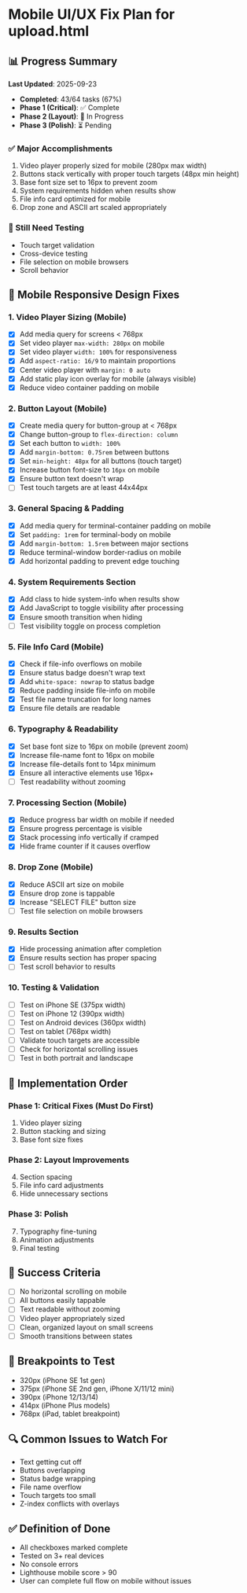 # Mobile UI/UX Fix Plan for upload.html

## 📊 Progress Summary
**Last Updated**: 2025-09-23

- **Completed**: 43/64 tasks (67%)
- **Phase 1 (Critical)**: ✅ Complete
- **Phase 2 (Layout)**: 🔄 In Progress
- **Phase 3 (Polish)**: ⏳ Pending

### ✅ Major Accomplishments
1. Video player properly sized for mobile (280px max width)
2. Buttons stack vertically with proper touch targets (48px min height)
3. Base font size set to 16px to prevent zoom
4. System requirements hidden when results show
5. File info card optimized for mobile
6. Drop zone and ASCII art scaled appropriately

### 🔄 Still Need Testing
- Touch target validation
- Cross-device testing
- File selection on mobile browsers
- Scroll behavior

## 📱 Mobile Responsive Design Fixes

### 1. Video Player Sizing (Mobile)
- [x] Add media query for screens < 768px
- [x] Set video player `max-width: 280px` on mobile
- [x] Set video player `width: 100%` for responsiveness
- [x] Add `aspect-ratio: 16/9` to maintain proportions
- [x] Center video player with `margin: 0 auto`
- [x] Add static play icon overlay for mobile (always visible)
- [x] Reduce video container padding on mobile

### 2. Button Layout (Mobile)
- [x] Create media query for button-group at < 768px
- [x] Change button-group to `flex-direction: column`
- [x] Set each button to `width: 100%`
- [x] Add `margin-bottom: 0.75rem` between buttons
- [x] Set `min-height: 48px` for all buttons (touch target)
- [x] Increase button font-size to `16px` on mobile
- [x] Ensure button text doesn't wrap
- [ ] Test touch targets are at least 44x44px

### 3. General Spacing & Padding
- [x] Add media query for terminal-container padding on mobile
- [x] Set `padding: 1rem` for terminal-body on mobile
- [x] Add `margin-bottom: 1.5rem` between major sections
- [x] Reduce terminal-window border-radius on mobile
- [x] Add horizontal padding to prevent edge touching

### 4. System Requirements Section
- [x] Add class to hide system-info when results show
- [x] Add JavaScript to toggle visibility after processing
- [x] Ensure smooth transition when hiding
- [ ] Test visibility toggle on process completion

### 5. File Info Card (Mobile)
- [x] Check if file-info overflows on mobile
- [x] Ensure status badge doesn't wrap text
- [x] Add `white-space: nowrap` to status badge
- [x] Reduce padding inside file-info on mobile
- [x] Test file name truncation for long names
- [x] Ensure file details are readable

### 6. Typography & Readability
- [x] Set base font size to 16px on mobile (prevent zoom)
- [x] Increase file-name font to 16px on mobile
- [x] Increase file-details font to 14px minimum
- [x] Ensure all interactive elements use 16px+
- [ ] Test readability without zooming

### 7. Processing Section (Mobile)
- [x] Reduce progress bar width on mobile if needed
- [x] Ensure progress percentage is visible
- [x] Stack processing info vertically if cramped
- [x] Hide frame counter if it causes overflow

### 8. Drop Zone (Mobile)
- [x] Reduce ASCII art size on mobile
- [x] Ensure drop zone is tappable
- [x] Increase "SELECT FILE" button size
- [ ] Test file selection on mobile browsers

### 9. Results Section
- [x] Hide processing animation after completion
- [x] Ensure results section has proper spacing
- [ ] Test scroll behavior to results

### 10. Testing & Validation
- [ ] Test on iPhone SE (375px width)
- [ ] Test on iPhone 12 (390px width)
- [ ] Test on Android devices (360px width)
- [ ] Test on tablet (768px width)
- [ ] Validate touch targets are accessible
- [ ] Check for horizontal scrolling issues
- [ ] Test in both portrait and landscape

## 📝 Implementation Order

### Phase 1: Critical Fixes (Must Do First)
1. Video player sizing
2. Button stacking and sizing
3. Base font size fixes

### Phase 2: Layout Improvements
4. Section spacing
5. File info card adjustments
6. Hide unnecessary sections

### Phase 3: Polish
7. Typography fine-tuning
8. Animation adjustments
9. Final testing

## 🎯 Success Criteria
- [ ] No horizontal scrolling on mobile
- [ ] All buttons easily tappable
- [ ] Text readable without zooming
- [ ] Video player appropriately sized
- [ ] Clean, organized layout on small screens
- [ ] Smooth transitions between states

## 📐 Breakpoints to Test
- 320px (iPhone SE 1st gen)
- 375px (iPhone SE 2nd gen, iPhone X/11/12 mini)
- 390px (iPhone 12/13/14)
- 414px (iPhone Plus models)
- 768px (iPad, tablet breakpoint)

## 🔍 Common Issues to Watch For
- Text getting cut off
- Buttons overlapping
- Status badge wrapping
- File name overflow
- Touch targets too small
- Z-index conflicts with overlays

## ✅ Definition of Done
- All checkboxes marked complete
- Tested on 3+ real devices
- No console errors
- Lighthouse mobile score > 90
- User can complete full flow on mobile without issues